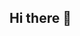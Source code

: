 ## Hi there 👋

<!--
**Fernando-dev-cyber/Fernando-dev-cyber** is a ✨ _special_ ✨ repository because its `README.md` (this file) appears on your GitHub profile.

Here are some ideas to get you started:

- 🔭 I’m currently working on paseando perros
- 🌱 I’m currently learning historia de la caca
- 👯 I’m looking to collaborate on ...
- 🤔 I’m looking for help with ...
- 💬 Ask me about me gusta el locro
- 📫 How to reach me: ...
- 😄 Pronouns: ...
- ⚡ Fun fact: yo pague el winrar bro
 -->
